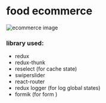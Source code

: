 # food ecommerce

![ecommerce image](https://i.ibb.co/2ccnDrJ/Screenshot-from-2021-04-21-17-04-59.png)

### library used:

- redux
- redux-thunk
- reselect (for cache state)
- swiperslider
- react-router
- redux logger (for log global states)
- formik (for form )
